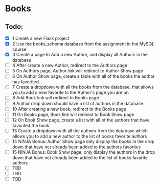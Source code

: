 # Books

## Todo:
- [x] 1 Create a new Flask project
- [x] 2 Use the books_schema database from the assignment in the MySQL course
- [x] 3 Create a page to Add a new Author, and display all Authors in the database
- [ ] 4 After create a new Author, redirect to the Authors page
- [ ] 5 On Authors page, Author link will redirect to Author Show page
- [ ] 6 On Author Show page, create a table with all of the books the author has favorited
- [ ] 7 Create a dropdown with all the books from the database, that allows you to add a new favorite to the Author's page you are on
- [ ] 8 Add Book link will redirect to Books page
- [ ] 9 Author drop down should have a list of authors in the database
- [ ] 10 After creating a new book, redirect to the Books page
- [ ] 11 On Books page, Book link will redirect to Book Show page
- [ ] 12 On Book Show page, create a list with all of the authors that have favorited the book
- [ ] 13 Create a dropdown with all the authors from the database which allows you to add a new author to the list of books favorite authors
- [ ] 14 NINJA Bonus: Author Show page only display the books in the drop down that have not already been added to the authors favorites
- [ ] 15 NINJA Bonus: Book Show page, only display the authors in the drop down that have not already been added to the list of books favorite authors
- [ ] TBD
- [ ] TBD
- [ ] TBD